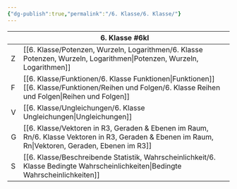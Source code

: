 ```yaml
---
{"dg-publish":true,"permalink":"/6. Klasse/6. Klasse/"}
---
```


|     | 6. Klasse #6kl                                                                                 |
| --- | ---------------------------------------------------------------------------------------------- |
| Z   | [[6. Klasse/Potenzen, Wurzeln, Logarithmen/6. Klasse Potenzen, Wurzeln, Logarithmen\|Potenzen, Wurzeln, Logarithmen]]                   |
| F   | [[6. Klasse/Funktionen/6. Klasse Funktionen\|Funktionen]]<br>[[6. Klasse/Funktionen/Reihen und Folgen/6. Klasse Reihen und Folgen\|Reihen und Folgen]]<br> |
| V   | [[6. Klasse/Ungleichungen/6. Klasse Ungleichungen\|Ungleichungen]]                                                     |
| G   | [[6. Klasse/Vektoren in R3, Geraden & Ebenen im Raum, Rn/6. Klasse Vektoren in R3, Geraden & Ebenen im Raum, Rn\|Vektoren, Geraden, Ebenen im R3]]    |
| S   | [[6. Klasse/Beschreibende Statistik, Wahrscheinlichkeit/6. Klasse Bedingte Wahrscheinlichkeiten\|Bedingte Wahrscheinlichkeiten]]                     |